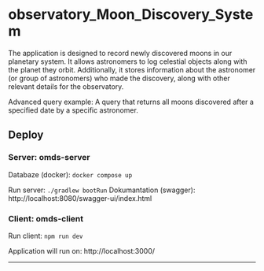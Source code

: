 # observatory_Moon_Discovery_System

The application is designed to record newly discovered moons in our planetary system. It allows astronomers to log celestial objects along with the planet they orbit. Additionally, it stores information about the astronomer (or group of astronomers) who made the discovery, along with other relevant details for the observatory.

Advanced query example:
A query that returns all moons discovered after a specified date by a specific astronomer.

## Deploy

### Server: omds-server
Databaze (docker): 
```docker compose up```

Run server: 
```./gradlew bootRun```
Dokumantation (swagger): http://localhost:8080/swagger-ui/index.html


### Client: omds-client
Run client: 
```npm run dev```

Application will run on: http://localhost:3000/


***

